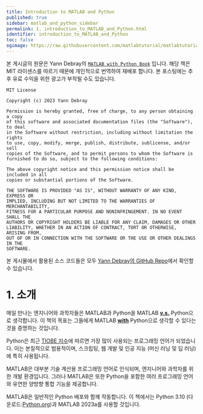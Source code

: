 ```yaml
---
title: Introduction to MATLAB and Python
published: true
sidebar: matlab_and_python_sidebar
permalink: 1. introduction_to_MATLAB_and_Python.html
identifier: introduction_to_MATLAB_and_Python
toc: false
ogimage: https://raw.githubusercontent.com/matlabtutorial/matlabtutorial.github.io/main/images/MATLAB_with_Python_Book/ogimage.jpg
---
```


본 게시글의 원문은 Yann Debray의 [`MATLAB with Python Book`](https://github.com/yanndebray/matlab-with-python-book) 입니다. 해당 책은 MIT 라이센스를 따르기 때문에 개인적으로 번역하여 재배포 합니다. 본 포스팅에는 추후 유료 수익을 위한 광고가 부착될 수도 있습니다.

    MIT License

    Copyright (c) 2023 Yann Debray

    Permission is hereby granted, free of charge, to any person obtaining a copy
    of this software and associated documentation files (the "Software"), to deal
    in the Software without restriction, including without limitation the rights
    to use, copy, modify, merge, publish, distribute, sublicense, and/or sell
    copies of the Software, and to permit persons to whom the Software is
    furnished to do so, subject to the following conditions:

    The above copyright notice and this permission notice shall be included in all
    copies or substantial portions of the Software.

    THE SOFTWARE IS PROVIDED "AS IS", WITHOUT WARRANTY OF ANY KIND, EXPRESS OR
    IMPLIED, INCLUDING BUT NOT LIMITED TO THE WARRANTIES OF MERCHANTABILITY,
    FITNESS FOR A PARTICULAR PURPOSE AND NONINFRINGEMENT. IN NO EVENT SHALL THE
    AUTHORS OR COPYRIGHT HOLDERS BE LIABLE FOR ANY CLAIM, DAMAGES OR OTHER
    LIABILITY, WHETHER IN AN ACTION OF CONTRACT, TORT OR OTHERWISE, ARISING FROM,
    OUT OF OR IN CONNECTION WITH THE SOFTWARE OR THE USE OR OTHER DEALINGS IN THE
    SOFTWARE.

본 게시물에서 활용된 소스 코드들은 모두 [Yann Debray의 GitHub Repo](https://github.com/yanndebray/matlab-with-python-book)에서 확인할 수 있습니다.

# 1. 소개

매일 만나는 엔지니어와 과학자들은 MATLAB과 Python을 MATLAB **<u>v.s.</u>** Python으로 생각합니다. 이 책의 목표는 그들에게 MATLAB **<u>with</u>** Python으로 생각할 수 있다는 것을 증명하는 것입니다.

Python은 최근 [TIOBE 지수](https://www.tiobe.com/tiobe-index/)에 따르면 가장 많이 사용되는 프로그래밍 언어가 되었습니다. 이는 본질적으로 범용적이며, 스크립팅, 웹 개발 및 인공 지능 (머신 러닝 및 딥 러닝)에 특히 사용됩니다.

MATLAB은 대부분 기술 계산용 프로그래밍 언어로 인식되며, 엔지니어와 과학자를 위한 개발 환경입니다. 그러나 MATLAB은 또한 Python을 포함한 여러 프로그래밍 언어와 유연한 양방향 통합 기능을 제공합니다.

MATLAB은 일반적인 Python 배포와 함께 작동합니다. 이 책에서는 Python 3.10 (다운로드:[Python.org](https://www.python.org/downloads/))과 MATLAB 2023a를 사용할 것입니다.